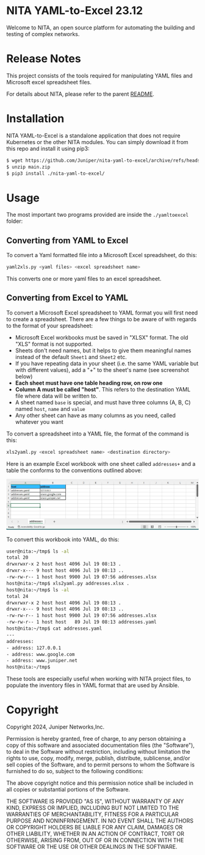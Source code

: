 [branch]: https://github.com/Juniper/nita/tree/test333
[readme]: https://github.com/Juniper/nita/blob/test333/README.md

# NITA YAML-to-Excel 23.12

Welcome to NITA, an open source platform for automating the building and testing of complex networks.

# Release Notes
This project consists of the tools required for manipulating YAML files and Microsoft excel spreadsheet files.

For details about NITA, please refer to the parent [README][readme].

# Installation

NITA YAML-to-Excel is a standalone application that does not require Kubernetes or the other NITA modules. You can simply download it from this repo and install it using pip3:

```bash
$ wget https://github.com/Juniper/nita-yaml-to-excel/archive/refs/heads/main.zip
$ unzip main.zip
$ pip3 install ./nita-yaml-to-excel/
```

# Usage
The most important two programs provided are inside the ``./yamltoexcel`` folder:

## Converting from YAML to Excel

To convert a Yaml formatted file into a Microsoft Excel spreadsheet, do this:

```bash
yaml2xls.py <yaml files> <excel spreadsheet name>
```
This converts one or more yaml files to an excel spreadsheet.

## Converting from Excel to YAML

To convert a Microsoft Excel spreadsheet to YAML format you will first need to create a spreadsheet. There are a few things to be aware of with regards to the format of your spreadsheet:

- Microsoft Excel workbooks must be saved in "XLSX" format. The old "XLS" format is not supported.
- Sheets don't need names, but it helps to give them meaningful names instead of the default `Sheet1` and `Sheet2` etc.
- If you have repeating data in your sheet (i.e. the same YAML variable but with different values), add a "+" to the sheet's name (see screenshot below)
- **Each sheet must have one table heading row, on row one**
- **Column A must be called "host"**. This refers to the destination YAML file where data will be written to.
- A sheet named `base` is special, and must have three columns (A, B, C) named `host`, `name` and `value`
- Any other sheet can have as many columns as you need, called whatever you want

To convert a spreadsheet into a YAML file, the format of the command is this:

```bash
xls2yaml.py <excel spreadsheet name> <destination directory>
```
Here is an example Excel workbook with one sheet called `addresses+` and a table the conforms to the conventions outlined above:

![Spreadsheet image](./images/spreadsheet.jpg)

To convert this workbook into YAML, do this:
```bash
user@nita:~/tmp$ ls -al
total 20
drwxrwxr-x 2 host host 4096 Jul 19 08:13 .
drwxr-x--- 9 host host 4096 Jul 19 08:13 ..
-rw-rw-r-- 1 host host 9900 Jul 19 07:56 addresses.xlsx
host@nita:~/tmp$ xls2yaml.py addresses.xlsx .
host@nita:~/tmp$ ls -al
total 24
drwxrwxr-x 2 host host 4096 Jul 19 08:13 .
drwxr-x--- 9 host host 4096 Jul 19 08:13 ..
-rw-rw-r-- 1 host host 9900 Jul 19 07:56 addresses.xlsx
-rw-rw-r-- 1 host host   89 Jul 19 08:13 addresses.yaml
host@nita:~/tmp$ cat addresses.yaml
---
addresses:
- address: 127.0.0.1
- address: www.google.com
- address: www.juniper.net
host@nita:~/tmp$
```

These tools are especially useful when working with NITA project files, to populate the inventory files in YAML format that are used by Ansible.

# Copyright

Copyright 2024, Juniper Networks,Inc.

Permission is hereby granted, free of charge, to any person obtaining a copy of this software and associated documentation files (the "Software"), to deal in the Software without restriction, including without limitation the rights to use, copy, modify, merge, publish, distribute, sublicense, and/or sell copies of the Software, and to permit persons to whom the Software is furnished to do so, subject to the following conditions:

The above copyright notice and this permission notice shall be included in all copies or substantial portions of the Software.

THE SOFTWARE IS PROVIDED "AS IS", WITHOUT WARRANTY OF ANY KIND, EXPRESS OR IMPLIED, INCLUDING BUT NOT LIMITED TO THE WARRANTIES OF MERCHANTABILITY, FITNESS FOR A PARTICULAR PURPOSE AND NONINFRINGEMENT. IN NO EVENT SHALL THE AUTHORS OR COPYRIGHT HOLDERS BE LIABLE FOR ANY CLAIM, DAMAGES OR OTHER LIABILITY, WHETHER IN AN ACTION OF CONTRACT, TORT OR OTHERWISE, ARISING FROM, OUT OF OR IN CONNECTION WITH THE SOFTWARE OR THE USE OR OTHER DEALINGS IN THE SOFTWARE.
